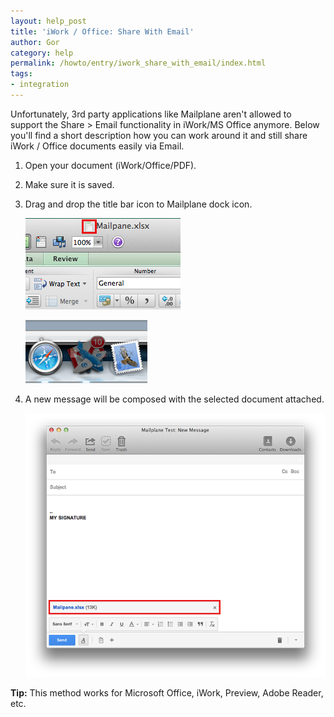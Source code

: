 ```yaml
---
layout: help_post
title: 'iWork / Office: Share With Email'
author: Gor
category: help
permalink: /howto/entry/iwork_share_with_email/index.html
tags:
- integration
---
```


Unfortunately, 3rd party applications like Mailplane aren't allowed to support the Share > Email functionality in iWork/MS Office anymore. Below you'll find a short description how you can work around it and still share iWork / Office documents easily via Email.

1. Open your document (iWork/Office/PDF).

2. Make sure it is saved.

3. Drag and drop the title bar icon to Mailplane dock icon.
	
	![screen1](/assets/howto/2013-10-17-iwork_share_with_email/screen1.png)

	![screen2](/assets/howto/2013-10-17-iwork_share_with_email/screen2.png)

4. A new message will be composed with the selected document attached.

	![screen3](/assets/howto/2013-10-17-iwork_share_with_email/screen3.png)


**Tip:** This method works for Microsoft Office, iWork, Preview, Adobe Reader, etc.
